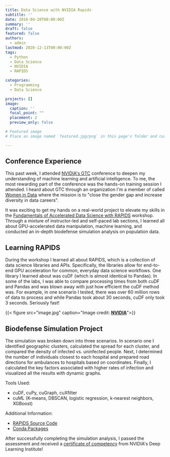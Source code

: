 ```yaml
---
title: Data Science with NVIDIA Rapids
subtitle: ''
date: 2016-04-20T00:00:00Z
summary: ''
draft: false
featured: false
authors:
  - admin
lastmod: 2020-12-13T00:00:00Z
tags:
  - Python
  - Data Science
  - NVIDIA
  - RAPIDS

categories:
  - Programming
  - Data Science

projects: []
image:
  caption: ''
  focal_point: ""
  placement: 2
  preview_only: false

# Featured image
# Place an image named `featured.jpg/png` in this page's folder and customize its options here.

---
```


## Conference Experience

This past week, I attended [NVIDIA's GTC](https://www.nvidia.com/en-us/gtc/) conference to deepen my understanding of machine learning and artificial intelligence. To me, the most rewarding part of the conference was the hands-on training session I attended. I heard about GTC through an organization I'm a member of called [Women in Data](https://www.womenindata.org/) where the mission is to "close the gender gap and increase diversity in data careers".

It was exciting to get my hands on a real-world project to elevate my skills in the [Fundamentals of Accelerated Data Science with RAPIDS](https://www.nvidia.com/content/dam/en-zz/Solutions/deep-learning/deep-learning-education/DLI-Workshop-Fundamentals-of-Accelerated-Data-Science-with-RAPIDS.pdf) workshop. Through a mixture of instructor-led and self-paced lab sections, I learned all about GPU-accelerated data manipulation, machine learning, and conducted an in-depth biodefense simulation analysis on population data.

## Learning RAPIDS

During the workshop I learned all about RAPIDS, which is a collection of data science libraries and APIs. Specifically, the libraries allow for end-to-end GPU acceleration for common, everyday data science workflows. One library I learned about was cuDF (which is almost identical to Pandas). In some of the labs, I was able to compare processing times from both cuDF and Pandas and was blown away with just how efficient the cuDF method was. For example, in one scenario I tested, there was over 60 million rows of data to process and while Pandas took about 30 seconds, cuDF only took 3 seconds. Seriously fast!

{{< figure src="image.jpg" caption="Image credit: [**NVIDIA**](https://www.nvidia.com/en-us/deep-learning-ai/software/rapids/Y)">}}

## Biodefense Simulation Project

The simulation was broken down into three scenarios. In scenario one I identified geographic clusters, calculated the spread for each cluster, and compared the density of infected vs. uninfected people. Next, I determined the number of individuals closest to each hospital and prepared road directions for ambulances to hospitals based on coordinates. Finally, I calculated the key factors associated with higher rates of infection and visualized all the results with dynamic graphs.

Tools Used:

* cuDF, cuPy, cuGraph, cuXfilter
* cuML (K-means, DBSCAN, logistic regression, k-nearest neighbors, XGBoost)

Additional Information:

* [RAPIDS Source Code](https://github.com/rapidsai)
* [Conda Packages](https://anaconda.org/rapidsai)

After successfully completing the simulation analysis, I passed the assessment and received a [certificate of competency](https://courses.nvidia.com/certificates/41e25296023f4f01ab2b42339591719c) from NVIDIA's Deep Learning Institute!
